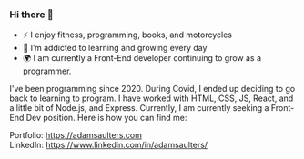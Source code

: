 ### Hi there 👋

- :zap: I enjoy fitness, programming, books, and motorcycles
- 🌱 I’m addicted to learning and growing every day 
- :earth_africa: I am currently a Front-End developer continuing to grow as a programmer.

I've been programming since 2020. During Covid, I ended up deciding to go back to learning to program. I have worked with HTML, CSS, JS, React, and a little bit of Node.js,  and Express. Currently, I am currently seeking a Front-End Dev position. Here is how you can find me:

Portfolio: https://adamsaulters.com <br/>
LinkedIn: https://www.linkedin.com/in/adamsaulters/

<!--
**asaulters/ASaulters** is a ✨ _special_ ✨ repository because its `README.md` (this file) appears on your GitHub profile.

Here are some ideas to get you started:

- 🔭 I’m currently working on ...
- 🌱 I’m currently learning ...
- 👯 I’m looking to collaborate on ...
- 🤔 I’m looking for help with ...
- 💬 Ask me about ...
- 📫 How to reach me: ...
- 😄 Pronouns: ...
- ⚡ Fun fact: ...
-->
